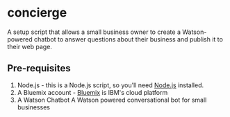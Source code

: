 # concierge

A setup script that allows a small business owner to create a Watson-powered chatbot to answer
questions about their business and publish it to their web page.

## Pre-requisites

1) Node.js - this is a Node.js script, so you'll need [Node.js](https://nodejs.org/en/) installed.
2) A Bluemix account - [Bluemix](https://bluemix.net) is IBM's cloud platform 
3) A Watson Chatbot
A Watson powered conversational bot for small businesses
